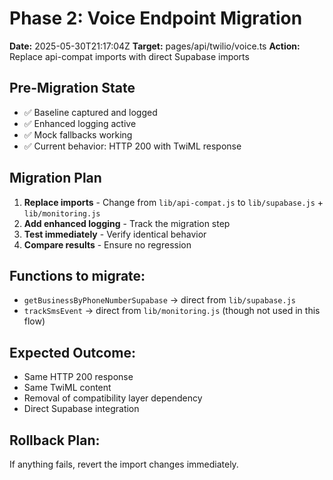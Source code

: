 # Phase 2: Voice Endpoint Migration

**Date:** 2025-05-30T21:17:04Z
**Target:** pages/api/twilio/voice.ts
**Action:** Replace api-compat imports with direct Supabase imports

## Pre-Migration State
- ✅ Baseline captured and logged
- ✅ Enhanced logging active
- ✅ Mock fallbacks working
- ✅ Current behavior: HTTP 200 with TwiML response

## Migration Plan
1. **Replace imports** - Change from `lib/api-compat.js` to `lib/supabase.js` + `lib/monitoring.js`
2. **Add enhanced logging** - Track the migration step
3. **Test immediately** - Verify identical behavior
4. **Compare results** - Ensure no regression

## Functions to migrate:
- `getBusinessByPhoneNumberSupabase` → direct from `lib/supabase.js`
- `trackSmsEvent` → direct from `lib/monitoring.js` (though not used in this flow)

## Expected Outcome:
- Same HTTP 200 response
- Same TwiML content
- Removal of compatibility layer dependency
- Direct Supabase integration

## Rollback Plan:
If anything fails, revert the import changes immediately.
